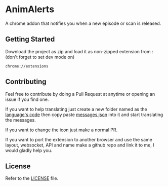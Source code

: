 # AnimAlerts

A chrome addon that notifies you when a new episode or scan is released.

## Getting Started

Download the project as zip and load it as non-zipped extension from : (don't forget to set dev mode on)
```
chrome://extensions
```

## Contributing

Feel free to contribute by doing a Pull Request at anytime or opening an issue if you find one.

If you want to help translating just create a new folder named as the [language's  code](https://developer.chrome.com/webstore/i18n?csw=1#localeTable) then copy paste [messages.json](https://github.com/Equinoxbig/AnimAlerts/blob/master/_locales/en/messages.json) into it and start translating the messages.

If you want to change the icon just make a normal PR.

If you want to port the extension to another browser and use the same layout, websocket, API and name make a github repo and link it to me, I would gladly help you.

## License

Refer to the [LICENSE](https://github.com/Equinoxbig/AnimAlerts/blob/master/LICENSE) file.
